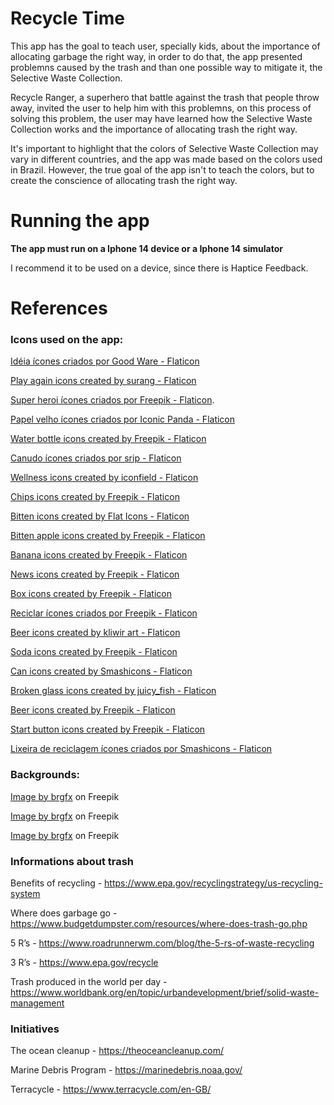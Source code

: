 # Recycle Time
This app has the goal to teach user, specially kids, about the importance of allocating garbage the right way, in order to do that, the app presented problemns caused by the trash and than one possible way to mitigate it, the Selective Waste Collection.

Recycle Ranger, a superhero that battle against the trash that people throw away, invited the user to help him with this problemns, on this process of solving this problem, the user may have learned how the Selective Waste Collection works and the importance of allocating trash the right way.

It's important to highlight that the colors of Selective Waste Collection may vary in different countries, and the app was made based on the colors used in Brazil. However, the true goal of the app isn't to teach the colors, but to create the conscience of allocating trash the right way.

# Running the app
**The app must run on a Iphone 14 device or a Iphone 14 simulator**

I recommend it to be used on a device, since there is Haptice Feedback.
    
# References
### Icons used on the app:

<a href="https://www.flaticon.com/br/icones-gratis/ideia" title="idéia ícones">Idéia ícones criados por Good Ware - Flaticon</a>

<a href="https://www.flaticon.com/free-icons/play-again" title="play again icons">Play again icons created by surang - Flaticon</a>

<a href="https://www.flaticon.com/br/icones-gratis/super-heroi" title="super heroi ícones">Super heroi ícones criados por Freepik - Flaticon</a>.

<a href="https://www.flaticon.com/br/icones-gratis/papel-velho" title="papel velho ícones">Papel velho ícones criados por Iconic Panda - Flaticon</a>

<a href="https://www.flaticon.com/free-icons/water-bottle" title="water bottle icons">Water bottle icons created by Freepik - Flaticon</a>

<a href="https://www.flaticon.com/br/icones-gratis/canudo" title="canudo ícones">Canudo ícones criados por srip - Flaticon</a>

<a href="https://www.flaticon.com/free-icons/wellness" title="wellness icons">Wellness icons created by iconfield - Flaticon</a>

<a href="https://www.flaticon.com/free-icons/chips" title="chips icons">Chips icons created by Freepik - Flaticon</a>

<a href="https://www.flaticon.com/free-icons/bitten" title="bitten icons">Bitten icons created by Flat Icons - Flaticon</a>

<a href="https://www.flaticon.com/free-icons/bitten-apple" title="bitten apple icons">Bitten apple icons created by Freepik - Flaticon</a>

<a href="https://www.flaticon.com/free-icons/banana" title="banana icons">Banana icons created by Freepik - Flaticon</a>

<a href="https://www.flaticon.com/free-icons/news" title="news icons">News icons created by Freepik - Flaticon</a>

<a href="https://www.flaticon.com/free-icons/box" title="box icons">Box icons created by Freepik - Flaticon</a>

<a href="https://www.flaticon.com/br/icones-gratis/reciclar" title="reciclar ícones">Reciclar ícones criados por Freepik - Flaticon</a>

<a href="https://www.flaticon.com/free-icons/beer" title="beer icons">Beer icons created by kliwir art - Flaticon</a>

<a href="https://www.flaticon.com/free-icons/soda" title="soda icons">Soda icons created by Freepik - Flaticon</a>

<a href="https://www.flaticon.com/free-icons/can" title="can icons">Can icons created by Smashicons - Flaticon</a>

<a href="https://www.flaticon.com/free-icons/broken-glass" title="broken glass icons">Broken glass icons created by juicy_fish - Flaticon</a>

<a href="https://www.flaticon.com/free-icons/beer" title="beer icons">Beer icons created by Freepik - Flaticon</a>

<a href="https://www.flaticon.com/free-icons/start-button" title="start button icons">Start button icons created by Freepik - Flaticon</a>

<a href="https://www.flaticon.com/br/icones-gratis/lixeira-de-reciclagem" title="lixeira de reciclagem ícones">Lixeira de reciclagem ícones criados por Smashicons - Flaticon</a>

### Backgrounds:

<a href="https://www.freepik.com/free-vector/water-pollution-with-plastic-bags-river_5874554.htm#query=trash%20background&position=13&from_view=search&track=ais">Image by brgfx</a> on Freepik

<a href="https://www.freepik.com/free-vector/water-pollution-with-plastic-bags-river_5768045.htm#query=trash%20background&position=20&from_view=search&track=ais">Image by brgfx</a> on Freepik

<a href="https://www.freepik.com/free-vector/rubbish-park-scene_5366359.htm#query=trash%20background%20for%20games&position=5&from_view=search&track=ais">Image by brgfx</a> on Freepik

### Informations about trash

Benefits of recycling - https://www.epa.gov/recyclingstrategy/us-recycling-system

Where does garbage go - https://www.budgetdumpster.com/resources/where-does-trash-go.php

5 R’s - https://www.roadrunnerwm.com/blog/the-5-rs-of-waste-recycling

3 R’s - https://www.epa.gov/recycle

Trash produced in the world per day - https://www.worldbank.org/en/topic/urbandevelopment/brief/solid-waste-management

### Initiatives

The ocean cleanup - https://theoceancleanup.com/

Marine Debris Program - https://marinedebris.noaa.gov/

Terracycle - https://www.terracycle.com/en-GB/
